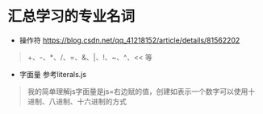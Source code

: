 # 汇总学习的专业名词

* 操作符 https://blog.csdn.net/qq_41218152/article/details/81562202
> +、-、*、/、=、&、|、!、~、^、<< 等

* 字面量 参考literals.js
> 我的简单理解js字面量是js=右边赋的值，创建如表示一个数字可以使用十进制、八进制、十六进制的方式
